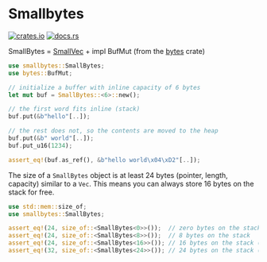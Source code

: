 # Smallbytes

[![crates.io](https://img.shields.io/crates/v/smallbytes.svg)](https://crates.io/crates/smallbytes)
[![docs.rs](https://img.shields.io/docsrs/smallbytes)](https://docs.rs/smallbytes)

SmallBytes = [SmallVec](https://docs.rs/smallvec) + impl BufMut (from the [bytes](https://docs.rs/bytes) crate)

```rust
use smallbytes::SmallBytes;
use bytes::BufMut;

// initialize a buffer with inline capacity of 6 bytes
let mut buf = SmallBytes::<6>::new();

// the first word fits inline (stack)
buf.put(&b"hello"[..]);

// the rest does not, so the contents are moved to the heap
buf.put(&b" world"[..]);
buf.put_u16(1234);

assert_eq!(buf.as_ref(), &b"hello world\x04\xD2"[..]);
```

The size of a `SmallBytes` object is at least 24 bytes (pointer, length, capacity) similar to a `Vec`. This means you can always store 16 bytes on the stack for free.

```rust
use std::mem::size_of;
use smallbytes::SmallBytes;

assert_eq!(24, size_of::<SmallBytes<0>>());  // zero bytes on the stack, don't do this
assert_eq!(24, size_of::<SmallBytes<8>>());  // 8 bytes on the stack
assert_eq!(24, size_of::<SmallBytes<16>>()); // 16 bytes on the stack (ideal minimum)
assert_eq!(32, size_of::<SmallBytes<24>>()); // 24 bytes on the stack (stack size increases)
```
